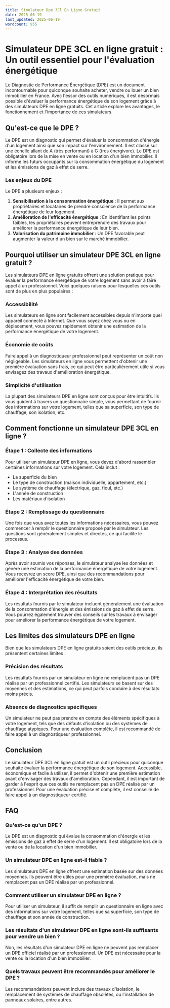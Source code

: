 ```yaml
---
title: Simulateur Dpe 3Cl En Ligne Gratuit
date: 2025-06-19
last_updated: 2025-06-19
wordcount: 955
---
```


# Simulateur DPE 3CL en ligne gratuit : Un outil essentiel pour l'évaluation énergétique

Le Diagnostic de Performance Énergétique (DPE) est un document incontournable pour quiconque souhaite acheter, vendre ou louer un bien immobilier en France. Avec l'essor des outils numériques, il est désormais possible d'évaluer la performance énergétique de son logement grâce à des simulateurs DPE en ligne gratuits. Cet article explore les avantages, le fonctionnement et l'importance de ces simulateurs.

## Qu'est-ce que le DPE ?

Le DPE est un diagnostic qui permet d'évaluer la consommation d'énergie d'un logement ainsi que son impact sur l'environnement. Il est classé sur une échelle allant de A (très performant) à G (très énergivore). Le DPE est obligatoire lors de la mise en vente ou en location d'un bien immobilier. Il informe les futurs occupants sur la consommation énergétique du logement et les émissions de gaz à effet de serre.

### Les enjeux du DPE

Le DPE a plusieurs enjeux :

1. **Sensibilisation à la consommation énergétique** : Il permet aux propriétaires et locataires de prendre conscience de la performance énergétique de leur logement.
2. **Amélioration de l'efficacité énergétique** : En identifiant les points faibles, les propriétaires peuvent entreprendre des travaux pour améliorer la performance énergétique de leur bien.
3. **Valorisation du patrimoine immobilier** : Un DPE favorable peut augmenter la valeur d'un bien sur le marché immobilier.

## Pourquoi utiliser un simulateur DPE 3CL en ligne gratuit ?

Les simulateurs DPE en ligne gratuits offrent une solution pratique pour évaluer la performance énergétique de votre logement sans avoir à faire appel à un professionnel. Voici quelques raisons pour lesquelles ces outils sont de plus en plus populaires :

### Accessibilité

Les simulateurs en ligne sont facilement accessibles depuis n'importe quel appareil connecté à Internet. Que vous soyez chez vous ou en déplacement, vous pouvez rapidement obtenir une estimation de la performance énergétique de votre logement.

### Économie de coûts

Faire appel à un diagnostiqueur professionnel peut représenter un coût non négligeable. Les simulateurs en ligne vous permettent d'obtenir une première évaluation sans frais, ce qui peut être particulièrement utile si vous envisagez des travaux d'amélioration énergétique.

### Simplicité d'utilisation

La plupart des simulateurs DPE en ligne sont conçus pour être intuitifs. Ils vous guident à travers un questionnaire simple, vous permettant de fournir des informations sur votre logement, telles que sa superficie, son type de chauffage, son isolation, etc.

## Comment fonctionne un simulateur DPE 3CL en ligne ?

### Étape 1 : Collecte des informations

Pour utiliser un simulateur DPE en ligne, vous devez d'abord rassembler certaines informations sur votre logement. Cela inclut :

- La superficie du bien
- Le type de construction (maison individuelle, appartement, etc.)
- Le système de chauffage (électrique, gaz, fioul, etc.)
- L'année de construction
- Les matériaux d'isolation

### Étape 2 : Remplissage du questionnaire

Une fois que vous avez toutes les informations nécessaires, vous pouvez commencer à remplir le questionnaire proposé par le simulateur. Les questions sont généralement simples et directes, ce qui facilite le processus.

### Étape 3 : Analyse des données

Après avoir soumis vos réponses, le simulateur analyse les données et génère une estimation de la performance énergétique de votre logement. Vous recevrez un score DPE, ainsi que des recommandations pour améliorer l'efficacité énergétique de votre bien.

### Étape 4 : Interprétation des résultats

Les résultats fournis par le simulateur incluent généralement une évaluation de la consommation d'énergie et des émissions de gaz à effet de serre. Vous pourrez également trouver des conseils sur les travaux à envisager pour améliorer la performance énergétique de votre logement.

## Les limites des simulateurs DPE en ligne

Bien que les simulateurs DPE en ligne gratuits soient des outils précieux, ils présentent certaines limites :

### Précision des résultats

Les résultats fournis par un simulateur en ligne ne remplacent pas un DPE réalisé par un professionnel certifié. Les simulateurs se basent sur des moyennes et des estimations, ce qui peut parfois conduire à des résultats moins précis.

### Absence de diagnostics spécifiques

Un simulateur ne peut pas prendre en compte des éléments spécifiques à votre logement, tels que des défauts d'isolation ou des systèmes de chauffage atypiques. Pour une évaluation complète, il est recommandé de faire appel à un diagnostiqueur professionnel.

## Conclusion

Le simulateur DPE 3CL en ligne gratuit est un outil précieux pour quiconque souhaite évaluer la performance énergétique de son logement. Accessible, économique et facile à utiliser, il permet d'obtenir une première estimation avant d'envisager des travaux d'amélioration. Cependant, il est important de garder à l'esprit que ces outils ne remplacent pas un DPE réalisé par un professionnel. Pour une évaluation précise et complète, il est conseillé de faire appel à un diagnostiqueur certifié.

## FAQ

### Qu'est-ce qu'un DPE ?

Le DPE est un diagnostic qui évalue la consommation d'énergie et les émissions de gaz à effet de serre d'un logement. Il est obligatoire lors de la vente ou de la location d'un bien immobilier.

### Un simulateur DPE en ligne est-il fiable ?

Les simulateurs DPE en ligne offrent une estimation basée sur des données moyennes. Ils peuvent être utiles pour une première évaluation, mais ne remplacent pas un DPE réalisé par un professionnel.

### Comment utiliser un simulateur DPE en ligne ?

Pour utiliser un simulateur, il suffit de remplir un questionnaire en ligne avec des informations sur votre logement, telles que sa superficie, son type de chauffage et son année de construction.

### Les résultats d'un simulateur DPE en ligne sont-ils suffisants pour vendre un bien ?

Non, les résultats d'un simulateur DPE en ligne ne peuvent pas remplacer un DPE officiel réalisé par un professionnel. Un DPE est nécessaire pour la vente ou la location d'un bien immobilier.

### Quels travaux peuvent être recommandés pour améliorer le DPE ?

Les recommandations peuvent inclure des travaux d'isolation, le remplacement de systèmes de chauffage obsolètes, ou l'installation de panneaux solaires, entre autres.